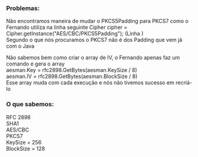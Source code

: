### Problemas:

Não encontramos maneira de mudar o PKCS5Padding para PKCS7 como o Fernando utiliza na linha seguinte
Cipher cipher = Cipher.getInstance("AES/CBC/PKCS5Padding"); (Linha )  
Segundo o que nós procuramos o PKCS7 não é dos Padding que vem já com o Java

Não sabemos bem como criar o array de IV, o Fernando apenas faz um comando e gera o array  
aesman.Key = rfc2898.GetBytes(aesman.KeySize / 8)  
aesman.IV = rfc2898.GetBytes(aesman.BlockSize / 8)  
Esse array muda com cada execução e nós não tivemos sucesso em recriá-lo  



### O que sabemos:
RFC 2898  
SHA1  
AES/CBC  
PKCS7  
KeySize = 256  
BlockSize = 128  
